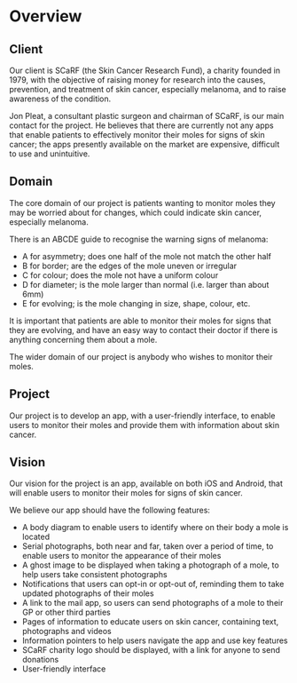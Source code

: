# Overview

## Client

Our client is SCaRF (the Skin Cancer Research Fund), a charity founded in 1979, with the objective of raising money for research into the causes, prevention, and treatment of skin cancer, especially melanoma, and to raise awareness of the condition.

Jon Pleat, a consultant plastic surgeon and chairman of SCaRF, is our main contact for the project. He believes that there are currently not any apps that enable patients to effectively monitor their moles for signs of skin cancer; the apps presently available on the market are expensive, difficult to use and unintuitive.

## Domain

The core domain of our project is patients wanting to monitor moles they may be worried about for changes, which could indicate skin cancer, especially melanoma.

There is an ABCDE guide to recognise the warning signs of melanoma:
- A for asymmetry; does one half of the mole not match the other half
- B for border; are the edges of the mole uneven or irregular
- C for colour; does the mole not have a uniform colour
- D for diameter; is the mole larger than normal (i.e. larger than about 6mm)
- E for evolving; is the mole changing in size, shape, colour, etc.

It is important that patients are able to monitor their moles for signs that they are evolving, and have an easy way to contact their doctor if there is anything concerning them about a mole.

The wider domain of our project is anybody who wishes to monitor their moles.

## Project

Our project is to develop an app, with a user-friendly interface, to enable users to monitor their moles and provide them with information about skin cancer.

## Vision

Our vision for the project is an app, available on both iOS and Android, that will enable users to monitor their moles for signs of skin cancer.

We believe our app should have the following features:
- A body diagram to enable users to identify where on their body a mole is located
- Serial photographs, both near and far, taken over a period of time, to enable users to monitor the appearance of their moles
- A ghost image to be displayed when taking a photograph of a mole, to help users take consistent photographs
- Notifications that users can opt-in or opt-out of, reminding them to take updated photographs of their moles
- A link to the mail app, so users can send photographs of a mole to their GP or other third parties
- Pages of information to educate users on skin cancer, containing text, photographs and videos
- Information pointers to help users navigate the app and use key features
- SCaRF charity logo should be displayed, with a link for anyone to send donations
- User-friendly interface

